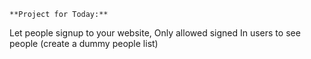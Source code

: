     **Project for Today:**

Let people signup to your website, Only allowed signed In users to see people (create a dummy people list)
